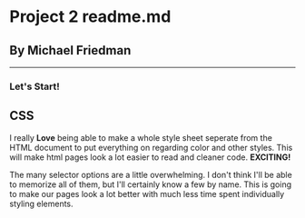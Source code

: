 # Project 2 readme.md
## By Michael Friedman

---

### Let's Start!

## CSS

I really **Love** being able to make a whole style sheet seperate from the HTML document to put everything on regarding color and other styles. This will make html pages look a lot easier to read and cleaner code. **EXCITING!**

The many selector options are a little overwhelming. I don't think I'll be able to memorize all of them, but I'll certainly know a few by name. This is going to make our pages look a lot better with much less time spent individually styling elements.
